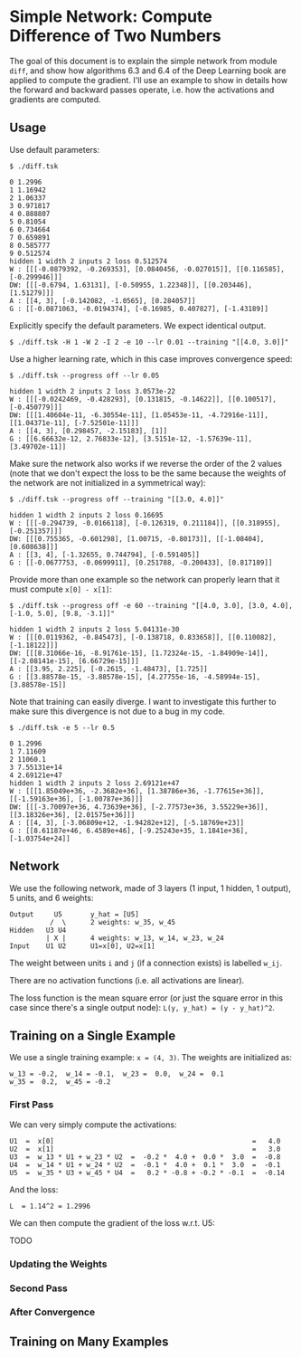 # Simple Network: Compute Difference of Two Numbers

The goal of this document is to explain the simple network from module `diff`,
and show how algorithms 6.3 and 6.4 of the Deep Learning book are applied
to compute the gradient.  I'll use an example to show in details how the
forward and backward passes operate, i.e. how the activations and gradients
are computed.

## Usage

Use default parameters:

```
$ ./diff.tsk

0 1.2996
1 1.16942
2 1.06337
3 0.971817
4 0.888807
5 0.81054
6 0.734664
7 0.659891
8 0.585777
9 0.512574
hidden 1 width 2 inputs 2 loss 0.512574
W : [[[-0.0879392, -0.269353], [0.0840456, -0.027015]], [[0.116585], [-0.299946]]]
DW: [[[-0.6794, 1.63131], [-0.50955, 1.22348]], [[0.203446], [1.51279]]]
A : [[4, 3], [-0.142082, -1.0565], [0.284057]]
G : [[-0.0871063, -0.0194374], [-0.16985, 0.407827], [-1.43189]]
```

Explicitly specify the default parameters.  We expect identical output.

```
$ ./diff.tsk -H 1 -W 2 -I 2 -e 10 --lr 0.01 --training "[[4.0, 3.0]]"
```

Use a higher learning rate, which in this case improves convergence speed:

```
$ ./diff.tsk --progress off --lr 0.05

hidden 1 width 2 inputs 2 loss 3.0573e-22
W : [[[-0.0242469, -0.428293], [0.131815, -0.14622]], [[0.100517], [-0.450779]]]
DW: [[[1.40604e-11, -6.30554e-11], [1.05453e-11, -4.72916e-11]], [[1.04371e-11], [-7.52501e-11]]]
A : [[4, 3], [0.298457, -2.15183], [1]]
G : [[6.66632e-12, 2.76833e-12], [3.5151e-12, -1.57639e-11], [3.49702e-11]]
```

Make sure the network also works if we reverse the order of the 2 values
(note that we don't expect the loss to be the same because the weights of
the network are not initialized in a symmetrical way):

```
$ ./diff.tsk --progress off --training "[[3.0, 4.0]]"

hidden 1 width 2 inputs 2 loss 0.16695
W : [[[-0.294739, -0.0166118], [-0.126319, 0.211184]], [[0.318955], [-0.251357]]]
DW: [[[0.755365, -0.601298], [1.00715, -0.80173]], [[-1.08404], [0.608638]]]
A : [[3, 4], [-1.32655, 0.744794], [-0.591405]]
G : [[-0.0677753, -0.0699911], [0.251788, -0.200433], [0.817189]]
```

Provide more than one example so the network can properly learn that it must
compute `x[0] - x[1]`:

```
$ ./diff.tsk --progress off -e 60 --training "[[4.0, 3.0], [3.0, 4.0], [-1.0, 5.0], [9.8, -3.1]]"

hidden 1 width 2 inputs 2 loss 5.04131e-30
W : [[[0.0119362, -0.845473], [-0.138718, 0.833658]], [[0.110082], [-1.18122]]]
DW: [[[8.31066e-16, -8.91761e-15], [1.72324e-15, -1.84909e-14]], [[-2.08141e-15], [6.66729e-15]]]
A : [[3.95, 2.225], [-0.2615, -1.48473], [1.725]]
G : [[3.88578e-15, -3.88578e-15], [4.27755e-16, -4.58994e-15], [3.88578e-15]]
```

Note that training can easily diverge.  I want to investigate this further to make sure this
divergence is not due to a bug in my code.

```
$ ./diff.tsk -e 5 --lr 0.5

0 1.2996
1 7.11609
2 11060.1
3 7.55131e+14
4 2.69121e+47
hidden 1 width 2 inputs 2 loss 2.69121e+47
W : [[[1.85049e+36, -2.3682e+36], [1.38786e+36, -1.77615e+36]], [[-1.59163e+36], [-1.00787e+36]]]
DW: [[[-3.70097e+36, 4.73639e+36], [-2.77573e+36, 3.55229e+36]], [[3.18326e+36], [2.01575e+36]]]
A : [[4, 3], [-3.06809e+12, -1.94282e+12], [-5.18769e+23]]
G : [[8.61187e+46, 6.4589e+46], [-9.25243e+35, 1.1841e+36], [-1.03754e+24]]
```

## Network

We use the following network, made of 3 layers (1 input, 1 hidden, 1 output), 5 units, and 6 weights:

```
Output     U5       y_hat = [U5]
          /  \      2 weights: w_35, w_45
Hidden   U3 U4
         | X |      4 weights: w_13, w_14, w_23, w_24
Input    U1 U2      U1=x[0], U2=x[1]
```

The weight between units `i` and `j` (if a connection exists) is labelled `w_ij`.

There are no activation functions (i.e. all activations are linear).

The loss function is the mean square error (or just the square error in this
case since there's a single output node): `L(y, y_hat) = (y - y_hat)^2`.

## Training on a Single Example

We use a single training example: `x = (4, 3)`.
The weights are initialized as:

```
w_13 = -0.2,  w_14 = -0.1,  w_23 =  0.0,  w_24 =  0.1
w_35 =  0.2,  w_45 = -0.2
```

### First Pass

We can very simply compute the activations:

```
U1  =  x[0]                                                 =   4.0
U2  =  x[1]                                                 =   3.0
U3  =  w_13 * U1 + w_23 * U2  =  -0.2 *  4.0 +  0.0 *  3.0  =  -0.8
U4  =  w_14 * U1 + w_24 * U2  =  -0.1 *  4.0 +  0.1 *  3.0  =  -0.1
U5  =  w_35 * U3 + w_45 * U4  =   0.2 * -0.8 + -0.2 * -0.1  =  -0.14
```

And the loss:

```
L  = 1.14^2 = 1.2996
```

We can then compute the gradient of the loss w.r.t. U5:

TODO

### Updating the Weights

### Second Pass

### After Convergence

## Training on Many Examples

